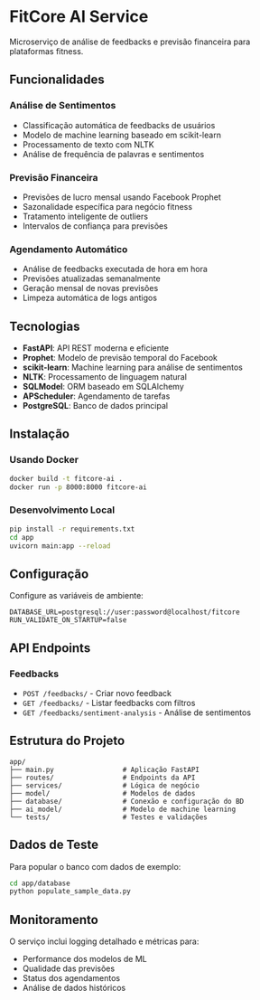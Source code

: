 # FitCore AI Service

Microserviço de análise de feedbacks e previsão financeira para plataformas fitness.

## Funcionalidades

### Análise de Sentimentos
- Classificação automática de feedbacks de usuários
- Modelo de machine learning baseado em scikit-learn
- Processamento de texto com NLTK
- Análise de frequência de palavras e sentimentos

### Previsão Financeira
- Previsões de lucro mensal usando Facebook Prophet
- Sazonalidade específica para negócio fitness
- Tratamento inteligente de outliers
- Intervalos de confiança para previsões

### Agendamento Automático
- Análise de feedbacks executada de hora em hora
- Previsões atualizadas semanalmente
- Geração mensal de novas previsões
- Limpeza automática de logs antigos

## Tecnologias

- **FastAPI**: API REST moderna e eficiente
- **Prophet**: Modelo de previsão temporal do Facebook
- **scikit-learn**: Machine learning para análise de sentimentos
- **NLTK**: Processamento de linguagem natural
- **SQLModel**: ORM baseado em SQLAlchemy
- **APScheduler**: Agendamento de tarefas
- **PostgreSQL**: Banco de dados principal

## Instalação

### Usando Docker

```bash
docker build -t fitcore-ai .
docker run -p 8000:8000 fitcore-ai
```

### Desenvolvimento Local

```bash
pip install -r requirements.txt
cd app
uvicorn main:app --reload
```

## Configuração

Configure as variáveis de ambiente:

```env
DATABASE_URL=postgresql://user:password@localhost/fitcore
RUN_VALIDATE_ON_STARTUP=false
```

## API Endpoints

### Feedbacks
- `POST /feedbacks/` - Criar novo feedback
- `GET /feedbacks/` - Listar feedbacks com filtros
- `GET /feedbacks/sentiment-analysis` - Análise de sentimentos

## Estrutura do Projeto

```
app/
├── main.py                 # Aplicação FastAPI
├── routes/                 # Endpoints da API
├── services/               # Lógica de negócio
├── model/                  # Modelos de dados
├── database/               # Conexão e configuração do BD
├── ai_model/               # Modelo de machine learning
└── tests/                  # Testes e validações
```

## Dados de Teste

Para popular o banco com dados de exemplo:

```bash
cd app/database
python populate_sample_data.py
```

## Monitoramento

O serviço inclui logging detalhado e métricas para:
- Performance dos modelos de ML
- Qualidade das previsões
- Status dos agendamentos
- Análise de dados históricos
